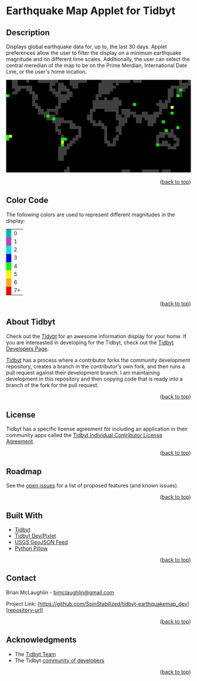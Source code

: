 <!-- Improved compatibility of back to top link: See: https://github.com/othneildrew/Best-README-Template/pull/73 -->
<a name="readme-top"></a>

# Earthquake Map Applet for Tidbyt

## Description
Displays global earthquake data for, up to, the last 30 days. Applet preferences allow the user to filter the display on a minimum earthquake magnitude and on different time scales. Additionally, the user can select the central meredian of the map to be on the Prime Merdian, International Date Line, or the user's home location.

![Earthquake Map for Tidbyt][app-gif]

<p align="right">(<a href="#readme-top">back to top</a>)</p>

## Color Code

The following colors are used to represent different magnitudes in the display:

<table>
    <tr>
        <td bgcolor="#00b5b8"> </td><td>0</td>
    </tr>
    <tr>
        <td bgcolor="#bf40bf"> </td><td>1</td>
    </tr>
    <tr>
        <td bgcolor="#08e8de"> </td><td>2</td>
    </tr>
    <tr>
        <td bgcolor="#0000ff"> </td><td>3</td>
    </tr>
    <tr>
        <td bgcolor="#00ff00"> </td><td>4</td>
    </tr>
    <tr>
        <td bgcolor="#fff000"> </td><td>5</td>
    </tr>
    <tr>
        <td bgcolor="#ffaa1d"> </td><td>6</td>
    </tr>
    <tr>
        <td bgcolor="#ff0000"> </td><td>7+</td>
    </tr>
</table>

<p align="right">(<a href="#readme-top">back to top</a>)</p>

## About Tidbyt

Check out the [Tidybt][tidbyt-url] for an awesome information display for your home. If you are intereasted in developing for the Tidbyt, check out the [Tidbyt Developers Page][tidbyt-dev-url].

[Tidbyt][tidbyt-dev-url] has a process where a contributor forks the community development repository, creates a branch in the contributor's own fork, and then runs a pull request against their development branch. I am maintaining development in this repository and then copying code that is ready into a branch of the fork for the pull request.

<p align="right">(<a href="#readme-top">back to top</a>)</p>

<!-- LICENSE -->
## License

Tidbyt has a specific license agreement for including an application in their community apps called the [Tidbyt Individual Contributor License Agreement][tidbyt-lic-url].

<p align="right">(<a href="#readme-top">back to top</a>)</p>

<!-- ROADMAP -->
## Roadmap

See the [open issues][repository-issues] for a list of proposed features (and known issues).

<p align="right">(<a href="#readme-top">back to top</a>)</p>

<!-- Built With -->
## Built With

* [Tidbyt][Tidbyt-url]
* [Tidbyt Dev/Pixlet][Tidbyt-dev-url]
* [USGS GeoJSON Feed][Usgs-feed-url]
* [Python Pillow][python-pillow-url]

<p align="right">(<a href="#readme-top">back to top</a>)</p>

<!-- CONTACT -->
## Contact

Brian McLaughlin - bjmclaughlin@gmail.com

Project Link: [https://github.com/SpinStabilized/tidbyt-earthquakemap_dev][repository-url]

<p align="right">(<a href="#readme-top">back to top</a>)</p>

<!-- ACKNOWLEDGMENTS -->
## Acknowledgments

* The [Tidbyt Team][tidbyt-url]
* The Tidbyt [community of developers][tidbyt-community-url]

<p align="right">(<a href="#readme-top">back to top</a>)</p>

[repository-issues]: https://github.com/SpinStabilized/tidbyt-earthquakemap_dev/issues
[repository-url]: https://github.com/SpinStabilized/tidbyt-earthquakemap_dev
[python-pillow-url]: https://python-pillow.org/
[tidbyt-community-url]: https://tidbyt.dev/docs/engage/community
[tidbyt-url]: https://tidbyt.com/
[tidbyt-dev-url]: https://tidbyt.dev/
[tidbyt-lic-url]: https://github.com/tidbyt/community/blob/main/docs/CLA.md
[tidbyt-community-repo]:[https://github.com/tidbyt/community]
[usgs-feed-url]: https://earthquake.usgs.gov/earthquakes/feed/v1.0/geojson.php
[app-gif]: https://raw.githubusercontent.com/SpinStabilized/tidbyt-earthquakemap/main/earthquake_map.gif
